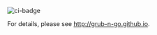 ![ci-badge](https://github.com/grub-n-go/grub-n-go/workflows/ci-grub-n-go/badge.svg)


For details, please see http://grub-n-go.github.io.
